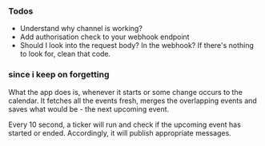 ### Todos
- Understand why channel is working?
- Add authorisation check to your webhook endpoint
- Should I look into the request body? In the webhook? If there's nothing to look for, clean that code.

### since i keep on forgetting

What the app does is, whenever it starts or some change occurs to the calendar.
It fetches all the events fresh, merges the overlapping events and saves what would be - the next upcoming event.

Every 10 second, a ticker will run and check if the upcoming event has started or ended. Accordingly, it will publish
appropriate messages.
